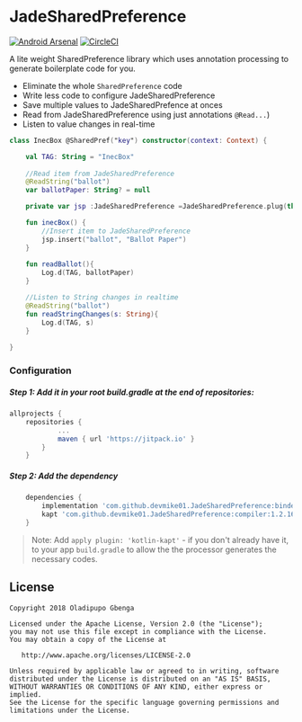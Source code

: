 # JadeSharedPreference

[![Android Arsenal]( https://img.shields.io/badge/Android%20Arsenal-JadeSharedPreference-green.svg?style=flat )]( https://android-arsenal.com/details/1/7504 )  [![CircleCI](https://circleci.com/gh/devmike01/JadeSharedPreference/tree/master.svg?style=svg)](https://circleci.com/gh/devmike01/JadeSharedPreference/tree/master)

A lite weight SharedPreference library which uses annotation processing to generate boilerplate code for you.

* Eliminate the whole `SharedPreference` code
* Write less code to configure JadeSharedPreference
* Save multiple values to JadeSharedPrefence at onces
* Read from JadeSharedPreference using just annotations `@Read...`)
* Listen to value changes in real-time


```kotlin
class InecBox @SharedPref("key") constructor(context: Context) {

    val TAG: String = "InecBox"
	
    //Read item from JadeSharedPreference	
    @ReadString("ballot")
    var ballotPaper: String? = null

    private var jsp :JadeSharedPreference =JadeSharedPreference.plug(this, context)

    fun inecBox() {
    	//Insert item to JadeSharedPreference
        jsp.insert("ballot", "Ballot Paper")
    }
    
    fun readBallot(){
    	Log.d(TAG, ballotPaper)
    }

    //Listen to String changes in realtime
    @ReadString("ballot")
    fun readStringChanges(s: String){
    	Log.d(TAG, s)
    }
    
}

```

### Configuration
##### Step 1: Add it in your root build.gradle at the end of repositories:
```groovy
allprojects {
	repositories {
			...
			maven { url 'https://jitpack.io' }
		}
	}
  ```
 
##### Step 2: Add the dependency
```groovy
	dependencies {
		implementation 'com.github.devmike01.JadeSharedPreference:binder:1.2.16'
		kapt 'com.github.devmike01.JadeSharedPreference:compiler:1.2.16'
	}	
```
> Note: Add `apply plugin: 'kotlin-kapt'` - if you don't already have it, to your app `build.gradle` to allow the the processor generates the necessary codes.


License
-------

    Copyright 2018 Oladipupo Gbenga

    Licensed under the Apache License, Version 2.0 (the "License");
    you may not use this file except in compliance with the License.
    You may obtain a copy of the License at

       http://www.apache.org/licenses/LICENSE-2.0

    Unless required by applicable law or agreed to in writing, software
    distributed under the License is distributed on an "AS IS" BASIS,
    WITHOUT WARRANTIES OR CONDITIONS OF ANY KIND, either express or implied.
    See the License for the specific language governing permissions and
    limitations under the License.
